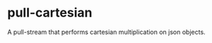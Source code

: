 pull-cartesian
==============

A pull-stream that performs cartesian multiplication on json objects.
